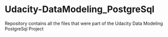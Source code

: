 # Udacity-DataModeling_PostgreSql
Repository contains all the files that were part of the Udacity Data Modeling PostgreSql Project
